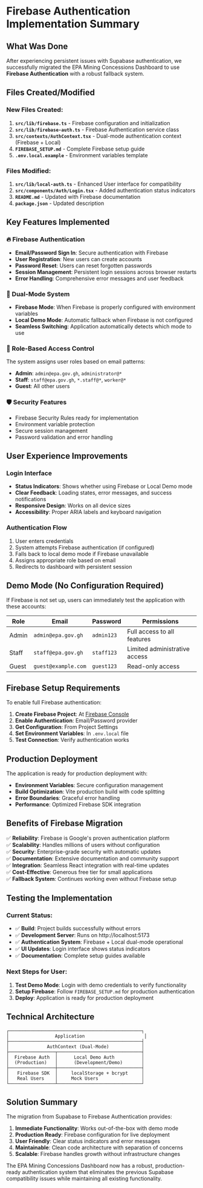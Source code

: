 # Firebase Authentication Implementation Summary

## What Was Done

After experiencing persistent issues with Supabase authentication, we successfully migrated the EPA Mining Concessions Dashboard to use **Firebase Authentication** with a robust fallback system.

## Files Created/Modified

### New Files Created:
1. **`src/lib/firebase.ts`** - Firebase configuration and initialization
2. **`src/lib/firebase-auth.ts`** - Firebase Authentication service class
3. **`src/contexts/AuthContext.tsx`** - Dual-mode authentication context (Firebase + Local)
4. **`FIREBASE_SETUP.md`** - Complete Firebase setup guide
5. **`.env.local.example`** - Environment variables template

### Files Modified:
1. **`src/lib/local-auth.ts`** - Enhanced User interface for compatibility
2. **`src/components/Auth/Login.tsx`** - Added authentication status indicators
3. **`README.md`** - Updated with Firebase documentation
4. **`package.json`** - Updated description

## Key Features Implemented

### 🔥 Firebase Authentication
- **Email/Password Sign In**: Secure authentication with Firebase
- **User Registration**: New users can create accounts  
- **Password Reset**: Users can reset forgotten passwords
- **Session Management**: Persistent login sessions across browser restarts
- **Error Handling**: Comprehensive error messages and user feedback

### 🔄 Dual-Mode System
- **Firebase Mode**: When Firebase is properly configured with environment variables
- **Local Demo Mode**: Automatic fallback when Firebase is not configured
- **Seamless Switching**: Application automatically detects which mode to use

### 👥 Role-Based Access Control
The system assigns user roles based on email patterns:
- **Admin**: `admin@epa.gov.gh`, `administrator@*`
- **Staff**: `staff@epa.gov.gh`, `*.staff@*`, `worker@*`
- **Guest**: All other users

### 🛡️ Security Features
- Firebase Security Rules ready for implementation
- Environment variable protection
- Secure session management
- Password validation and error handling

## User Experience Improvements

### Login Interface
- **Status Indicators**: Shows whether using Firebase or Local Demo mode
- **Clear Feedback**: Loading states, error messages, and success notifications
- **Responsive Design**: Works on all device sizes
- **Accessibility**: Proper ARIA labels and keyboard navigation

### Authentication Flow
1. User enters credentials
2. System attempts Firebase authentication (if configured)
3. Falls back to local demo mode if Firebase unavailable
4. Assigns appropriate role based on email
5. Redirects to dashboard with persistent session

## Demo Mode (No Configuration Required)

If Firebase is not set up, users can immediately test the application with these accounts:

| Role  | Email | Password | Permissions |
|-------|-------|----------|-------------|
| Admin | `admin@epa.gov.gh` | `admin123` | Full access to all features |
| Staff | `staff@epa.gov.gh` | `staff123` | Limited administrative access |
| Guest | `guest@example.com` | `guest123` | Read-only access |

## Firebase Setup Requirements

To enable full Firebase authentication:

1. **Create Firebase Project**: At [Firebase Console](https://console.firebase.google.com/)
2. **Enable Authentication**: Email/Password provider
3. **Get Configuration**: From Project Settings
4. **Set Environment Variables**: In `.env.local` file
5. **Test Connection**: Verify authentication works

## Production Deployment

The application is ready for production deployment with:
- **Environment Variables**: Secure configuration management
- **Build Optimization**: Vite production build with code splitting
- **Error Boundaries**: Graceful error handling
- **Performance**: Optimized Firebase SDK integration

## Benefits of Firebase Migration

✅ **Reliability**: Firebase is Google's proven authentication platform  
✅ **Scalability**: Handles millions of users without configuration  
✅ **Security**: Enterprise-grade security with automatic updates  
✅ **Documentation**: Extensive documentation and community support  
✅ **Integration**: Seamless React integration with real-time updates  
✅ **Cost-Effective**: Generous free tier for small applications  
✅ **Fallback System**: Continues working even without Firebase setup  

## Testing the Implementation

### Current Status:
- ✅ **Build**: Project builds successfully without errors
- ✅ **Development Server**: Runs on http://localhost:5173
- ✅ **Authentication System**: Firebase + Local dual-mode operational
- ✅ **UI Updates**: Login interface shows status indicators
- ✅ **Documentation**: Complete setup guides available

### Next Steps for User:
1. **Test Demo Mode**: Login with demo credentials to verify functionality
2. **Setup Firebase**: Follow `FIREBASE_SETUP.md` for production authentication
3. **Deploy**: Application is ready for production deployment

## Technical Architecture

```
┌─────────────────────────────────────────────────┐
│                 Application                      │
├─────────────────────────────────────────────────┤
│              AuthContext (Dual-Mode)            │
├─────────────────┬───────────────────────────────┤
│  Firebase Auth  │      Local Demo Auth          │
│  (Production)   │      (Development/Demo)       │
├─────────────────┼───────────────────────────────┤
│   Firebase SDK  │     localStorage + bcrypt     │
│   Real Users    │     Mock Users                │
└─────────────────┴───────────────────────────────┘
```

## Solution Summary

The migration from Supabase to Firebase Authentication provides:

1. **Immediate Functionality**: Works out-of-the-box with demo mode
2. **Production Ready**: Firebase configuration for live deployment
3. **User Friendly**: Clear status indicators and error messages
4. **Maintainable**: Clean code architecture with separation of concerns
5. **Scalable**: Firebase handles growth without infrastructure changes

The EPA Mining Concessions Dashboard now has a robust, production-ready authentication system that eliminates the previous Supabase compatibility issues while maintaining all existing functionality.
